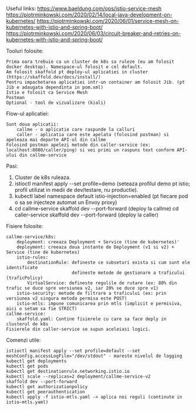 Useful links:
	https://www.baeldung.com/ops/istio-service-mesh
 	https://piotrminkowski.com/2020/02/14/local-java-development-on-kubernetes/
  	https://piotrminkowski.com/2020/06/01/service-mesh-on-kubernetes-with-istio-and-spring-boot/
   	https://piotrminkowski.com/2020/06/03/circuit-breaker-and-retries-on-kubernetes-with-istio-and-spring-boot/

Tooluri folosite:

	Prima oara trebuie ca un cluster de k8s sa ruleze (eu am folosit docker desktop). Namespace-ul folosit e cel default.
	Am folosit skaffold pt deploy-ul aplicatiei in cluster (https://skaffold.dev/docs/install/)
	Pentru impachetarea aplicatiei intr-un container am folosit Jib. (pt Jib e adaugata dependinta in pom.xml)
	Istio e folosit ca Service Mesh
	Postman
	Optional - tool de vizualizare (kiali)

Flow-ul aplicatiei:

	Sunt doua aplicatii:
		callme - o aplicatie care raspunde la calluri
		caller - aplicatia care este apelata (folosind postman) si apeleaza mai departe API-ul din callme
	Folosind postman apelezi metode din caller-service (ex: localhost:8080/caller/ping) si vei primi un raspuns text conform API-ului din callme-service

Pasi:

1. Cluster de k8s ruleaza.
2. istioctl manifest apply --set profile=demo (seteaza profilul demo pt istio; profil utilizat in medii de dev/testare, nu productie).
3. kubectl label namespace default istio-injection=enabled (pt fiecare pod o sa se injecteze automat un Envoy proxy)
4. cd callme-service
   skaffold dev --port-forward (deploy la callme)
   cd caller-service
   skaffold dev --port-forward (deploy la caller)

Fisiere folosite:

	callme-service/k8s:
		deployment: creeaza Deployment + Service (tine de kubernetes)'
		deployment: creeaza doua instante de Deployment (v1 si v2) + Service (tine de kubernetes)
		istio-rules: 
			destinationRule: defineste ce subseturi exista si cum sunt ele identificate
					         defineste metode de gestionare a traficului (traficPolicy)
			VirtualService: defineste regulile de rutare (ex: 80% din trafic se duce spre versiunea v2, iar 20% se duce spre v1)
		istio-security: metode de filtrare a traficului (ex: prin versiunea v2 singura metoda permisa este POST)
		istio-mtls: impune comunicarea prin mtls (implicit e permisiva, aici o setam sa fie STRICT)
	callme-service:
		skaffold.yaml: Contine fisierele cu care sa face deply in clusterul de k8s 
	Fisierele din caller-service se supun aceleiasi logici.
	
Comenzi utile:

	istioctl manifest apply --set profile=default --set meshConfig.accessLogFile="/dev/stdout" - mareste nivelul de logging	
	kubectl get deployments
	kubectl get pods
	kubectl get destinationrule.networking.istio.io
	kubectl scale --replicas=2 deployment/callme-service-v2
	skaffold dev --port-forward
	kubectl get authorizationpolicy
	kubectl get peerauthentication
	kubectl apply -f istio-mtls.yaml -> aplica noi reguli (continute in istio-mtls.yaml)
	
